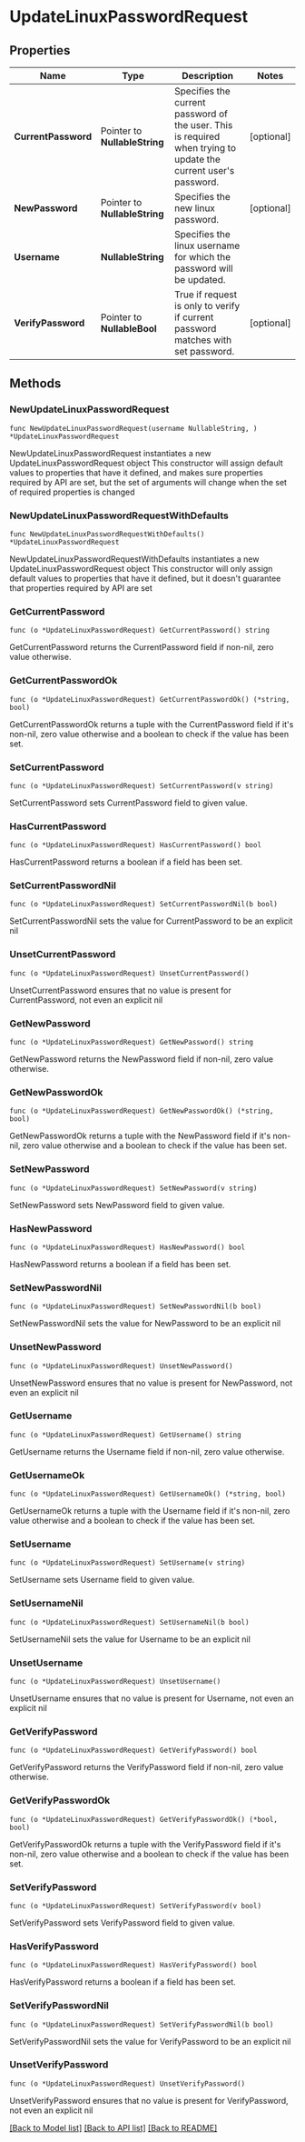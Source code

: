 # UpdateLinuxPasswordRequest

## Properties

Name | Type | Description | Notes
------------ | ------------- | ------------- | -------------
**CurrentPassword** | Pointer to **NullableString** | Specifies the current password of the user. This is required when trying to update the current user&#39;s password. | [optional] 
**NewPassword** | Pointer to **NullableString** | Specifies the new linux password. | [optional] 
**Username** | **NullableString** | Specifies the linux username for which the password will be updated. | 
**VerifyPassword** | Pointer to **NullableBool** | True if request is only to verify if current password matches with set password. | [optional] 

## Methods

### NewUpdateLinuxPasswordRequest

`func NewUpdateLinuxPasswordRequest(username NullableString, ) *UpdateLinuxPasswordRequest`

NewUpdateLinuxPasswordRequest instantiates a new UpdateLinuxPasswordRequest object
This constructor will assign default values to properties that have it defined,
and makes sure properties required by API are set, but the set of arguments
will change when the set of required properties is changed

### NewUpdateLinuxPasswordRequestWithDefaults

`func NewUpdateLinuxPasswordRequestWithDefaults() *UpdateLinuxPasswordRequest`

NewUpdateLinuxPasswordRequestWithDefaults instantiates a new UpdateLinuxPasswordRequest object
This constructor will only assign default values to properties that have it defined,
but it doesn't guarantee that properties required by API are set

### GetCurrentPassword

`func (o *UpdateLinuxPasswordRequest) GetCurrentPassword() string`

GetCurrentPassword returns the CurrentPassword field if non-nil, zero value otherwise.

### GetCurrentPasswordOk

`func (o *UpdateLinuxPasswordRequest) GetCurrentPasswordOk() (*string, bool)`

GetCurrentPasswordOk returns a tuple with the CurrentPassword field if it's non-nil, zero value otherwise
and a boolean to check if the value has been set.

### SetCurrentPassword

`func (o *UpdateLinuxPasswordRequest) SetCurrentPassword(v string)`

SetCurrentPassword sets CurrentPassword field to given value.

### HasCurrentPassword

`func (o *UpdateLinuxPasswordRequest) HasCurrentPassword() bool`

HasCurrentPassword returns a boolean if a field has been set.

### SetCurrentPasswordNil

`func (o *UpdateLinuxPasswordRequest) SetCurrentPasswordNil(b bool)`

 SetCurrentPasswordNil sets the value for CurrentPassword to be an explicit nil

### UnsetCurrentPassword
`func (o *UpdateLinuxPasswordRequest) UnsetCurrentPassword()`

UnsetCurrentPassword ensures that no value is present for CurrentPassword, not even an explicit nil
### GetNewPassword

`func (o *UpdateLinuxPasswordRequest) GetNewPassword() string`

GetNewPassword returns the NewPassword field if non-nil, zero value otherwise.

### GetNewPasswordOk

`func (o *UpdateLinuxPasswordRequest) GetNewPasswordOk() (*string, bool)`

GetNewPasswordOk returns a tuple with the NewPassword field if it's non-nil, zero value otherwise
and a boolean to check if the value has been set.

### SetNewPassword

`func (o *UpdateLinuxPasswordRequest) SetNewPassword(v string)`

SetNewPassword sets NewPassword field to given value.

### HasNewPassword

`func (o *UpdateLinuxPasswordRequest) HasNewPassword() bool`

HasNewPassword returns a boolean if a field has been set.

### SetNewPasswordNil

`func (o *UpdateLinuxPasswordRequest) SetNewPasswordNil(b bool)`

 SetNewPasswordNil sets the value for NewPassword to be an explicit nil

### UnsetNewPassword
`func (o *UpdateLinuxPasswordRequest) UnsetNewPassword()`

UnsetNewPassword ensures that no value is present for NewPassword, not even an explicit nil
### GetUsername

`func (o *UpdateLinuxPasswordRequest) GetUsername() string`

GetUsername returns the Username field if non-nil, zero value otherwise.

### GetUsernameOk

`func (o *UpdateLinuxPasswordRequest) GetUsernameOk() (*string, bool)`

GetUsernameOk returns a tuple with the Username field if it's non-nil, zero value otherwise
and a boolean to check if the value has been set.

### SetUsername

`func (o *UpdateLinuxPasswordRequest) SetUsername(v string)`

SetUsername sets Username field to given value.


### SetUsernameNil

`func (o *UpdateLinuxPasswordRequest) SetUsernameNil(b bool)`

 SetUsernameNil sets the value for Username to be an explicit nil

### UnsetUsername
`func (o *UpdateLinuxPasswordRequest) UnsetUsername()`

UnsetUsername ensures that no value is present for Username, not even an explicit nil
### GetVerifyPassword

`func (o *UpdateLinuxPasswordRequest) GetVerifyPassword() bool`

GetVerifyPassword returns the VerifyPassword field if non-nil, zero value otherwise.

### GetVerifyPasswordOk

`func (o *UpdateLinuxPasswordRequest) GetVerifyPasswordOk() (*bool, bool)`

GetVerifyPasswordOk returns a tuple with the VerifyPassword field if it's non-nil, zero value otherwise
and a boolean to check if the value has been set.

### SetVerifyPassword

`func (o *UpdateLinuxPasswordRequest) SetVerifyPassword(v bool)`

SetVerifyPassword sets VerifyPassword field to given value.

### HasVerifyPassword

`func (o *UpdateLinuxPasswordRequest) HasVerifyPassword() bool`

HasVerifyPassword returns a boolean if a field has been set.

### SetVerifyPasswordNil

`func (o *UpdateLinuxPasswordRequest) SetVerifyPasswordNil(b bool)`

 SetVerifyPasswordNil sets the value for VerifyPassword to be an explicit nil

### UnsetVerifyPassword
`func (o *UpdateLinuxPasswordRequest) UnsetVerifyPassword()`

UnsetVerifyPassword ensures that no value is present for VerifyPassword, not even an explicit nil

[[Back to Model list]](../README.md#documentation-for-models) [[Back to API list]](../README.md#documentation-for-api-endpoints) [[Back to README]](../README.md)


